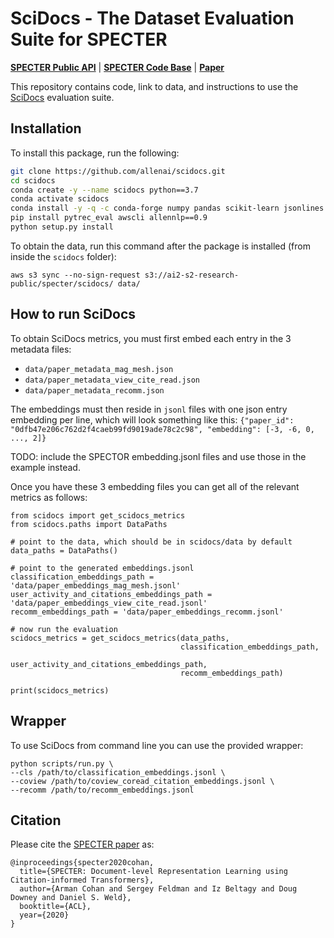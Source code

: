 # SciDocs - The Dataset Evaluation Suite for SPECTER

[**SPECTER Public API**](https://github.com/allenai/paper-embedding-public-apis) |
[**SPECTER Code Base**](https://github.com/allenai/specter) |
[**Paper**](https://arxiv.org/pdf/2004.07180.pdf) 

This repository contains code, link to data, and instructions to use the
[SciDocs](https://arxiv.org/pdf/2004.07180.pdf) evaluation suite.

## Installation
To install this package, run the following:

```bash
git clone https://github.com/allenai/scidocs.git
cd scidocs
conda create -y --name scidocs python==3.7
conda activate scidocs
conda install -y -q -c conda-forge numpy pandas scikit-learn jsonlines tqdm sklearn-contrib-lightning
pip install pytrec_eval awscli allennlp==0.9
python setup.py install
```

To obtain the data, run this command after the package is installed (from inside the `scidocs` folder):

`aws s3 sync --no-sign-request s3://ai2-s2-research-public/specter/scidocs/ data/`

## How to run SciDocs
To obtain SciDocs metrics, you must first embed each entry in the 3 metadata files:

- `data/paper_metadata_mag_mesh.json`
- `data/paper_metadata_view_cite_read.json`
- `data/paper_metadata_recomm.json`

The embeddings must then reside in `jsonl` files with one json entry embedding per line, which will look something like this:
`{"paper_id": "0dfb47e206c762d2f4caeb99fd9019ade78c2c98", "embedding": [-3, -6, 0, ..., 2]}`

TODO: include the SPECTOR embedding.jsonl files and use those in the example instead.

Once you have these 3 embedding files you can get all of the relevant metrics as follows:

```
from scidocs import get_scidocs_metrics
from scidocs.paths import DataPaths

# point to the data, which should be in scidocs/data by default
data_paths = DataPaths()

# point to the generated embeddings.jsonl
classification_embeddings_path = 'data/paper_embeddings_mag_mesh.jsonl'
user_activity_and_citations_embeddings_path = 'data/paper_embeddings_view_cite_read.jsonl'
recomm_embeddings_path = 'data/paper_embeddings_recomm.jsonl'

# now run the evaluation
scidocs_metrics = get_scidocs_metrics(data_paths,
                                      classification_embeddings_path,
                                      user_activity_and_citations_embeddings_path,
                                      recomm_embeddings_path)

print(scidocs_metrics)
```

## Wrapper

To use SciDocs from command line you can use the provided wrapper:

```
python scripts/run.py \
--cls /path/to/classification_embeddings.jsonl \
--coview /path/to/coview_coread_citation_embeddings.jsonl \
--recomm /path/to/recomm_embeddings.jsonl 
```

## Citation

Please cite the [SPECTER paper](https://arxiv.org/pdf/2004.07180.pdf) as:  

```
@inproceedings{specter2020cohan,
  title={SPECTER: Document-level Representation Learning using Citation-informed Transformers},
  author={Arman Cohan and Sergey Feldman and Iz Beltagy and Doug Downey and Daniel S. Weld},
  booktitle={ACL},
  year={2020}
}
```
